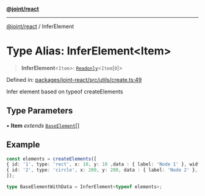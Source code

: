 [**@joint/react**](../README.md)

***

[@joint/react](../README.md) / InferElement

# Type Alias: InferElement\<Item\>

> **InferElement**\<`Item`\>: [`Readonly`](https://www.typescriptlang.org/docs/handbook/utility-types.html#readonlytype)\<`Item`\[`0`\]\>

Defined in: [packages/joint-react/src/utils/create.ts:49](https://github.com/samuelgja/joint/blob/ba33b9b8c40870ffb787d62832f1ac6786fe7e98/packages/joint-react/src/utils/create.ts#L49)

Infer element based on typeof createElements

## Type Parameters

• **Item** *extends* [`BaseElement`](../interfaces/BaseElement.md)[]

## Example

```ts
const elements = createElements([
{ id: '1', type: 'rect', x: 10, y: 10 ,data : { label: 'Node 1' }, width: 100, height: 100 },
{ id: '2', type: 'circle', x: 200, y: 200, data : { label: 'Node 2' }, width: 100, height: 100 },
]);

type BaseElementWithData = InferElement<typeof elements>;
```

